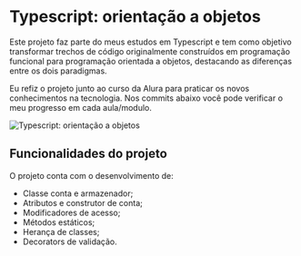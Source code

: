 # Typescript: orientação a objetos

Este projeto faz parte do meus estudos em Typescript e tem como objetivo transformar trechos de código originalmente construídos em programação funcional para programação orientada a objetos, destacando as diferenças entre os dois paradigmas.

Eu refiz o projeto junto ao curso da Alura para praticar os novos conhecimentos na tecnologia. Nos commits abaixo você pode verificar o meu progresso em cada aula/modulo.

![Typescript: orientação a objetos](https://imgur.com/9399vxd.png)

## Funcionalidades do projeto

O projeto conta com o desenvolvimento de:

- Classe conta e armazenador;
- Atributos e construtor de conta;
- Modificadores de acesso;
- Métodos estáticos;
- Herança de classes;
- Decorators de validação.